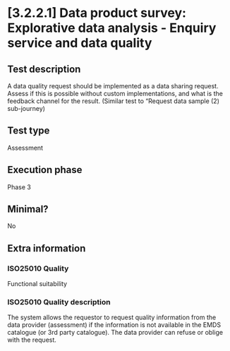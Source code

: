 
# [3.2.2.1] Data product survey: Explorative data analysis - Enquiry service and data quality
 
## Test description
A data quality request should be implemented as a data sharing request. Assess if this is possible without custom implementations, and what is the feedback channel for the result. (Similar test to “Request data sample (2) sub-journey)
 
## Test type
Assessment
 
## Execution phase
Phase 3
 
## Minimal?
No
 
## Extra information
### ISO25010 Quality
Functional suitability
### ISO25010 Quality description
The system allows the requestor to request quality information from the data provider (assessment) if the information is not available in the EMDS catalogue (or 3rd party catalogue). The data provider can refuse or oblige with the request.
    